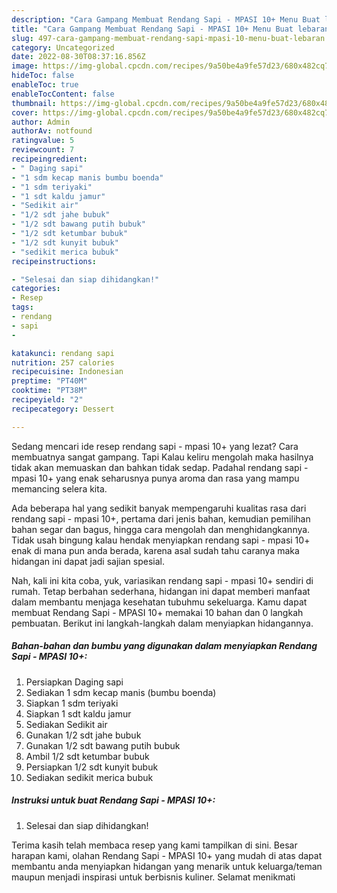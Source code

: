 ```yaml
---
description: "Cara Gampang Membuat Rendang Sapi - MPASI 10+ Menu Buat lebaran"
title: "Cara Gampang Membuat Rendang Sapi - MPASI 10+ Menu Buat lebaran"
slug: 497-cara-gampang-membuat-rendang-sapi-mpasi-10-menu-buat-lebaran
category: Uncategorized
date: 2022-08-30T08:37:16.856Z
image: https://img-global.cpcdn.com/recipes/9a50be4a9fe57d23/680x482cq70/rendang-sapi-mpasi-10-foto-resep-utama.jpg
hideToc: false
enableToc: true
enableTocContent: false
thumbnail: https://img-global.cpcdn.com/recipes/9a50be4a9fe57d23/680x482cq70/rendang-sapi-mpasi-10-foto-resep-utama.jpg
cover: https://img-global.cpcdn.com/recipes/9a50be4a9fe57d23/680x482cq70/rendang-sapi-mpasi-10-foto-resep-utama.jpg
author: Admin
authorAv: notfound
ratingvalue: 5
reviewcount: 7
recipeingredient:
- " Daging sapi"
- "1 sdm kecap manis bumbu boenda"
- "1 sdm teriyaki"
- "1 sdt kaldu jamur"
- "Sedikit air"
- "1/2 sdt jahe bubuk"
- "1/2 sdt bawang putih bubuk"
- "1/2 sdt ketumbar bubuk"
- "1/2 sdt kunyit bubuk"
- "sedikit merica bubuk"
recipeinstructions:

- "Selesai dan siap dihidangkan!"
categories:
- Resep
tags:
- rendang
- sapi
- 

katakunci: rendang sapi  
nutrition: 257 calories
recipecuisine: Indonesian
preptime: "PT40M"
cooktime: "PT38M"
recipeyield: "2"
recipecategory: Dessert

---
```



Sedang mencari ide resep rendang sapi - mpasi 10+ yang lezat? Cara membuatnya sangat gampang. Tapi Kalau keliru mengolah maka hasilnya tidak akan memuaskan dan bahkan tidak sedap. Padahal rendang sapi - mpasi 10+ yang enak seharusnya punya aroma dan rasa yang mampu memancing selera kita.


Ada beberapa hal yang sedikit banyak mempengaruhi kualitas rasa dari rendang sapi - mpasi 10+, pertama dari jenis bahan, kemudian pemilihan bahan segar dan bagus, hingga cara mengolah dan menghidangkannya. Tidak usah bingung kalau hendak menyiapkan rendang sapi - mpasi 10+ enak di mana pun anda berada, karena asal sudah tahu caranya maka hidangan ini dapat jadi sajian spesial.




Nah, kali ini kita coba, yuk, variasikan rendang sapi - mpasi 10+ sendiri di rumah. Tetap berbahan sederhana, hidangan ini dapat memberi manfaat dalam membantu menjaga kesehatan tubuhmu sekeluarga. Kamu dapat membuat Rendang Sapi - MPASI 10+ memakai 10 bahan dan 0 langkah pembuatan. Berikut ini langkah-langkah dalam menyiapkan hidangannya.

<!--inarticleads1-->

##### Bahan-bahan dan bumbu yang digunakan dalam menyiapkan Rendang Sapi - MPASI 10+:

1. Persiapkan  Daging sapi
1. Sediakan 1 sdm kecap manis (bumbu boenda)
1. Siapkan 1 sdm teriyaki
1. Siapkan 1 sdt kaldu jamur
1. Sediakan Sedikit air
1. Gunakan 1/2 sdt jahe bubuk
1. Gunakan 1/2 sdt bawang putih bubuk
1. Ambil 1/2 sdt ketumbar bubuk
1. Persiapkan 1/2 sdt kunyit bubuk
1. Sediakan sedikit merica bubuk




<!--inarticleads2-->

##### Instruksi untuk buat Rendang Sapi - MPASI 10+:


1. Selesai dan siap dihidangkan!



Terima kasih telah membaca resep yang kami tampilkan di sini. Besar harapan kami, olahan Rendang Sapi - MPASI 10+ yang mudah di atas dapat membantu anda menyiapkan hidangan yang menarik untuk keluarga/teman maupun menjadi inspirasi untuk berbisnis kuliner. Selamat menikmati
